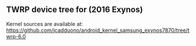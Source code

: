 ## TWRP device tree for (2016 Exynos)



Kernel sources are available at: https://github.com/jcadduono/android_kernel_samsung_exynos7870/tree/twrp-6.0

